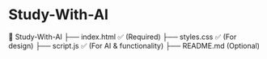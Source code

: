 # Study-With-AI
📂 Study-With-AI
   ├── index.html  ✅ (Required)
   ├── styles.css  ✅ (For design)
   ├── script.js   ✅ (For AI & functionality)
   ├── README.md   (Optional)
